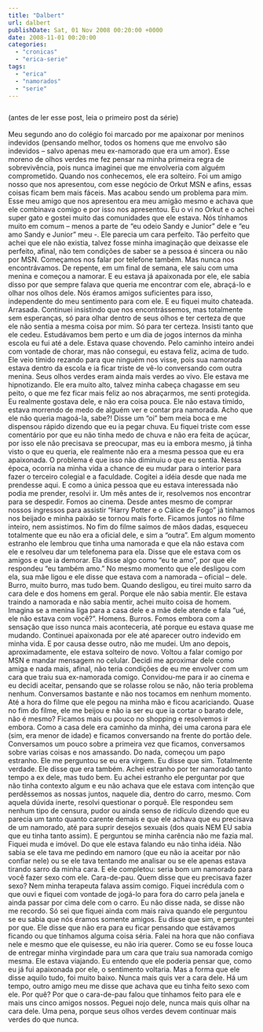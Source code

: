 ```yaml
---
title: "Dalbert"
url: dalbert
publishDate: Sat, 01 Nov 2008 00:20:00 +0000
date: 2008-11-01 00:20:00
categories: 
  - "cronicas"
  - "erica-serie"
tags: 
  - "erica"
  - "namorados"
  - "serie"
---
```

<a href="http://3.bp.blogspot.com/_BzqI_RDZ6O4/ScA-sQdHBTI/AAAAAAAAANc/F6z18OrXFpU/s1600-h/ericaserie.jpg"><img src="http://3.bp.blogspot.com/_BzqI_RDZ6O4/ScA-sQdHBTI/AAAAAAAAANc/F6z18OrXFpU/s200/ericaserie.jpg" border="0" alt=""></a><div><span>(antes de ler esse post, leia o primeiro post da série)<br></span></div><div><span><br></span></div><div><span><span>Meu segundo ano do colégio foi marcado por me apaixonar por meninos indevidos (pensando melhor, todos os homens que me envolvo são indevidos – salvo apenas meu ex-namorado que era um amor). Esse moreno de olhos verdes me fez pensar na minha primeira regra de sobrevivência, pois nunca imaginei que me envolveria com alguém comprometido. Quando nos conhecemos, ele era solteiro. Foi um amigo nosso que nos apresentou, com esse negócio de Orkut MSN e afins, essas coisas ficam bem mais fáceis. Mas acabou sendo um problema para mim. Esse meu amigo que nos apresentou era meu amigão mesmo e achava que ele combinava comigo e por isso nos apresentou. Eu o vi no Orkut e o achei super gato e gostei muito das comunidades que ele estava. Nós tínhamos muito em comum – menos a parte de “eu odeio Sandy e Junior” dele e “eu amo Sandy e Junior” meu -. Ele parecia um cara perfeito. Tão perfeito que achei que ele não existia, talvez fosse minha imaginação que deixasse ele perfeito, afinal, não tem condições de saber se a pessoa é sincera ou não por MSN. Começamos nos falar por telefone também. Mas nunca nos encontrávamos. De repente, em um final de semana, ele saiu com uma menina e começou a namorar. E eu estava já apaixonada por ele, ele sabia disso por que sempre falava que queria me encontrar com ele, abraçá-lo e olhar nos olhos dele. Nós éramos amigos suficientes para isso, independente do meu sentimento para com ele. E eu fiquei muito chateada. Arrasada. Continuei insistindo que nos encontrássemos, mas totalmente sem esperanças, só para olhar dentro de seus olhos e ter certeza de que ele não sentia a mesma coisa por mim. Só para ter certeza. Insisti tanto que ele cedeu. Estudávamos bem perto e um dia de jogos internos da minha escola eu fui até a dele. Estava quase chovendo. Pelo caminho inteiro andei com vontade de chorar, mas não consegui, eu estava feliz, acima de tudo. Ele veio tímido rezando para que ninguém nos visse, pois sua namorada estava dentro da escola e ia ficar triste de vê-lo conversando com outra menina. Seus olhos verdes eram ainda mais verdes ao vivo. Ele estava me hipnotizando. Ele era muito alto, talvez minha cabeça chagasse em seu peito, o que me fez ficar mais feliz ao nos abraçarmos, me senti protegida. Eu realmente gostava dele, e não era coisa pouca. Ele não estava tímido, estava morrendo de medo de alguém ver e contar pra namorada. Acho que ele não queria magoá-la, sabe?! Disse um “oi” bem meia boca e me dispensou rápido dizendo que eu ia pegar chuva. Eu fiquei triste com esse comentário por que eu não tinha medo de chuva e não era feita de açúcar, por isso ele não precisava se preocupar, mas eu ia embora mesmo, já tinha visto o que eu queria, ele realmente não era a mesma pessoa que eu era apaixonada. O problema é que isso não diminuiu o que eu sentia. Nessa época, ocorria na minha vida a chance de eu mudar para o interior para fazer o terceiro colegial e a faculdade. Cogitei a idéia desde que nada me prendesse aqui. E como a única pessoa que eu estava interessada não podia me prender, resolvi ir. Um mês antes de ir, resolvemos nos encontrar para se despedir. Fomos ao cinema. Desde antes mesmo de comprar nossos ingressos para assistir “Harry Potter e o Cálice de Fogo” já tínhamos nos beijado e minha paixão se tornou mais forte. Ficamos juntos no filme inteiro, nem assistimos. No fim do filme saímos de mãos dadas, esqueceu totalmente que eu não era a oficial dele, e sim a “outra”. Em algum momento estranho ele lembrou que tinha uma namorada e que ela não estava com ele e resolveu dar um telefonema para ela. Disse que ele estava com os amigos e que ia demorar. Ela disse algo como “eu te amo”, por que ele respondeu “eu também amo.” No mesmo momento que ele desligou com ela, sua mãe ligou e ele disse que estava com a namorada – oficial – dele. Burro, muito burro, mas tudo bem. Quando desligou, eu tirei muito sarro da cara dele e dos homens em geral. Porque ele não sabia mentir. Ele estava traindo a namorada e não sabia mentir, achei muito coisa de homem. Imagina se a menina liga para a casa dele e a mãe dele atende e fala “ué, ele não estava com você?”. Homens. Burros. Fomos embora com a sensação que isso nunca mais aconteceria, até porque eu estava quase me mudando. Continuei apaixonada por ele até aparecer outro indevido em minha vida. E por causa desse outro, não me mudei. Um ano depois, aproximadamente, ele estava solteiro de novo. Voltou a falar comigo por MSN e mandar mensagem no celular. Decidi me aproximar dele como amiga e nada mais, afinal, não teria condições de eu me envolver com um cara que traiu sua ex-namorada comigo. Convidou-me para ir ao cinema e eu decidi aceitar, pensando que se rolasse rolou se não, não teria problema nenhum. Conversamos bastante e não nos tocamos em nenhum momento. Até a hora do filme que ele pegou na minha mão e ficou acariciando. Quase no fim do filme, ele me beijou e não ia ser eu que ia cortar o barato dele, não é mesmo? Ficamos mais ou pouco no shopping e resolvemos ir embora. Como a casa dele era caminho da minha, dei uma carona para ele (sim, era menor de idade) e ficamos conversando na frente do portão dele. Conversamos um pouco sobre a primeira vez que ficamos, conversamos sobre varias coisas e nos amassando. Do nada, começou um papo estranho. Ele me perguntou se eu era virgem. Eu disse que sim. Totalmente verdade. Ele disse que era também. Achei estranho por ter namorado tanto tempo a ex dele, mas tudo bem. Eu achei estranho ele perguntar por que não tinha contexto algum e eu não achava que ele estava com intenção que perdêssemos as nossas juntos, naquele dia, dentro do carro, mesmo. Com aquela dúvida inerte, resolvi questionar o porquê.  Ele respondeu sem nenhum tipo de censura, pudor ou ainda senso de ridículo dizendo que eu parecia um tanto quanto carente demais e que ele achava que eu precisava de um namorado, até para suprir desejos sexuais (dos quais NEM EU sabia que eu tinha tanto assim). E perguntou se minha carência não me fazia mal. Fiquei muda e imóvel. Do que ele estava falando eu não tinha idéia. Não sabia se ele tava me pedindo em namoro (que eu não ia aceitar por não confiar nele) ou se ele tava tentando me analisar ou se ele apenas estava tirando sarro da minha cara. E ele completou: seria bom um namorado para você fazer sexo com ele. Cara-de-pau. Quem disse que eu precisava fazer sexo? Nem minha terapeuta falava assim comigo. Fiquei incrédula com o que ouvi e fiquei com vontade de jogá-lo para fora do carro pela janela e ainda passar por cima dele com o carro. Eu não disse nada, se disse não me recordo. Só sei que fiquei ainda com mais raiva quando ele perguntou se eu sabia que nós éramos somente amigos. Eu disse que sim, e perguntei por que. Ele disse que não era para eu ficar pensando que estávamos ficando ou que tínhamos alguma coisa séria. Falei na hora que não confiava nele e mesmo que ele quisesse, eu não iria querer. Como se eu fosse louca de entregar minha virgindade para um cara que traiu sua namorada comigo mesma. Ele estava viajando. Eu entendo que ele poderia pensar que, como eu já fui apaixonada por ele, o sentimento voltaria. Mas a forma que ele disse aquilo tudo, foi muito baixo. Nunca mais quis ver a cara dele. Há um tempo, outro amigo meu me disse que achava que eu tinha feito sexo com ele. Por quê? Por que o cara-de-pau falou que tínhamos feito para ele e mais uns cinco amigos nossos. Peguei nojo dele, nunca mais quis olhar na cara dele. Uma pena, porque seus olhos verdes devem continuar mais verdes do que nunca.</span></span></div>
